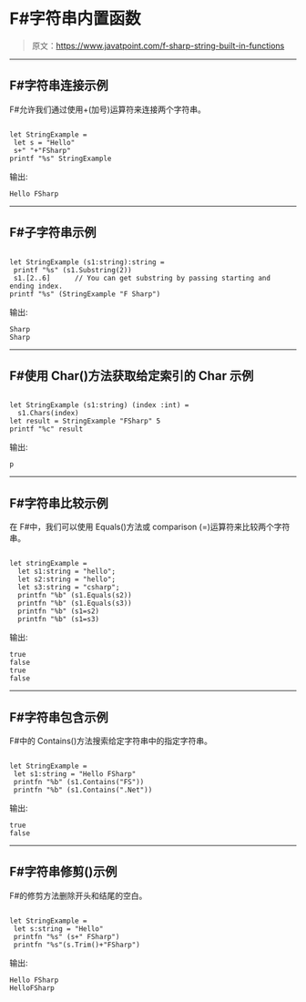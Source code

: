 # F#字符串内置函数

> 原文：<https://www.javatpoint.com/f-sharp-string-built-in-functions>

* * *

## F#字符串连接示例

F#允许我们通过使用+(加号)运算符来连接两个字符串。

```

let StringExample = 
 let s = "Hello"
 s+" "+"FSharp"
printf "%s" StringExample

```

输出:

```
Hello FSharp

```

* * *

## F#子字符串示例

```

let StringExample (s1:string):string =
 printf "%s" (s1.Substring(2))
 s1.[2..6]      // You can get substring by passing starting and ending index.
printf "%s" (StringExample "F Sharp")

```

输出:

```
Sharp
Sharp

```

* * *

## F#使用 Char()方法获取给定索引的 Char 示例

```

let StringExample (s1:string) (index :int) = 
  s1.Chars(index)
let result = StringExample "FSharp" 5
printf "%c" result

```

输出:

```
p

```

* * *

## F#字符串比较示例

在 F#中，我们可以使用 Equals()方法或 comparison (=)运算符来比较两个字符串。

```

let stringExample = 
  let s1:string = "hello";  
  let s2:string = "hello";  
  let s3:string = "csharp";
  printfn "%b" (s1.Equals(s2))
  printfn "%b" (s1.Equals(s3))
  printfn "%b" (s1=s2)
  printfn "%b" (s1=s3)

```

输出:

```
true
false
true
false

```

* * *

## F#字符串包含示例

F#中的 Contains()方法搜索给定字符串中的指定字符串。

```

let StringExample = 
 let s1:string = "Hello FSharp"
 printfn "%b" (s1.Contains("FS"))
 printfn "%b" (s1.Contains(".Net"))

```

输出:

```
true
false

```

* * *

## F#字符串修剪()示例

F#的修剪方法删除开头和结尾的空白。

```

let StringExample = 
 let s:string = "Hello"
 printfn "%s" (s+" FSharp")
 printfn "%s"(s.Trim()+"FSharp")

```

输出:

```
Hello FSharp
HelloFSharp

```